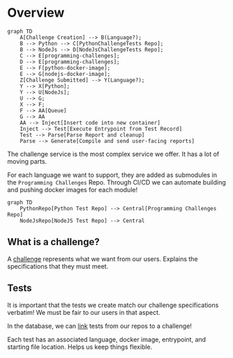 # Overview

```mermaid
graph TD
    A[Challenge Creation] --> B(Language?);
    B --> Python --> C[PythonChallengeTests Repo];
    B --> NodeJs --> D[NodeJsChallengeTests Repo];
    C --> E[programming-challenges];
    D --> E[programming-challenges];
    E --> F[python-docker-image];
    E --> G[nodejs-docker-image];
    Z[Challenge Submitted] --> Y(Language?);
    Y --> X[Python];
    Y --> U[NodeJs];
    U --> G;    
    X --> F;
    F --> AA[Queue]
    G --> AA
    AA --> Inject[Insert code into new container]
    Inject --> Test[Execute Entrypoint from Test Record]
    Test --> Parse[Parse Report and cleanup]
    Parse --> Generate[Compile and send user-facing reports]
```

The challenge service is the most complex service we offer. It has a lot of moving parts.

For each language we want to support, they are added as submodules in the `Programming Challenges` Repo. Through CI/CD we can automate building and pushing docker images for each module!

```mermaid
graph TD
    PythonRepo[Python Test Repo] --> Central[Programming Challenges Repo]
    NodeJsRepo[NodeJS Test Repo] --> Central
```

## What is a challenge?
A [challenge](https://github.com/Programming-Simplified-Community/CommunityBot/blob/main/Data/Challenges/ProgrammingChallenge.cs#L8-L37) represents what we want from our users. Explains the specifications that they must meet.

## Tests
It is important that the tests we create match our challenge specifications verbatim! We must be fair to our users in that aspect.

In the database, we can [link](https://github.com/Programming-Simplified-Community/CommunityBot/blob/main/Data/Challenges/ProgrammingChallenge.cs#L39-L71) tests from our repos to a challenge!

Each test has an associated language, docker image, entrypoint, and starting file location. Helps us keep things flexible.